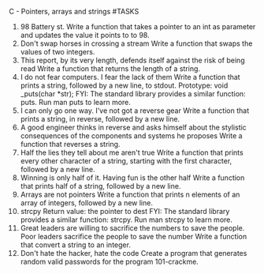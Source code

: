 C - Pointers, arrays and strings
#TASKS
1.	98 Battery st.
Write a function that takes a pointer to an int as parameter and updates the value it points to to 98.
1.	Don't swap horses in crossing a stream
Write a function that swaps the values of two integers.
2.	This report, by its very length, defends itself against the risk of being read
Write a function that returns the length of a string.
3.	I do not fear computers. I fear the lack of them
Write a function that prints a string, followed by a new line, to stdout.
Prototype: void _puts(char *str); FYI: The standard library provides a similar function: puts. Run man puts to learn more.
4.	I can only go one way. I've not got a reverse gear
Write a function that prints a string, in reverse, followed by a new line.
5.	A good engineer thinks in reverse and asks himself about the stylistic consequences of the components and systems he proposes
Write a function that reverses a string.
6.	Half the lies they tell about me aren't true
Write a function that prints every other character of a string, starting with the first character, followed by a new line.
7.	Winning is only half of it. Having fun is the other half
Write a function that prints half of a string, followed by a new line.
8.	Arrays are not pointers
Write a function that prints n elements of an array of integers, followed by a new line.
9.	strcpy
Return value: the pointer to dest FYI: The standard library provides a similar function: strcpy. Run man strcpy to learn more.
10.	Great leaders are willing to sacrifice the numbers to save the people. Poor leaders sacrifice the people to save the number Write a function that convert a string to an integer.
11.	Don't hate the hacker, hate the code
Create a program that generates random valid passwords for the program 101-crackme.

